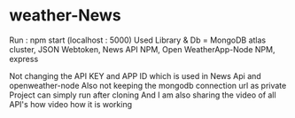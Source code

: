 # weather-News

Run : npm start (localhost : 5000)
Used Library & Db = MongoDB atlas cluster, JSON Webtoken, News API NPM, Open WeatherApp-Node NPM, express


Not changing the API KEY and APP ID which is used in News Api and openweather-node 
Also not keeping the mongodb connection url as private
Project can simply run after cloning 
And I am also sharing the video of all API's how video how it is working
